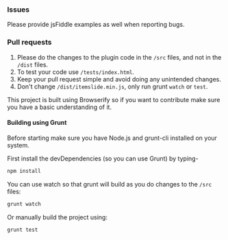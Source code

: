 ### Issues

Please provide jsFiddle examples as well when reporting bugs.


### Pull requests

1. Please do the changes to the plugin code in the `/src` files, and not in the `/dist` files.
2. To test your code use `/tests/index.html`.
3. Keep your pull request simple and avoid doing any unintended changes.
4. Don't change `/dist/itemslide.min.js`, only run grunt `watch` or `test`.


This project is built using Browserify so if you want to contribute make sure you have a basic understanding of it.

#### Building using Grunt

Before starting make sure you have Node.js and grunt-cli installed on your system.

First install the devDependencies (so you can use Grunt) by typing-

```bash
npm install
```

You can use watch so that grunt will build as you do changes to the `/src` files:

```bash
grunt watch
```


Or manually build the project using:

```bash
grunt test
```